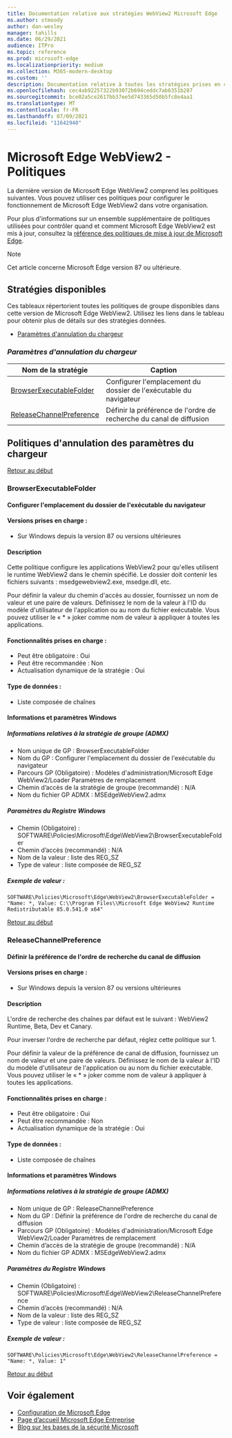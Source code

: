 ```yaml
---
title: Documentation relative aux stratégies WebView2 Microsoft Edge
ms.author: stmoody
author: dan-wesley
manager: tahills
ms.date: 06/29/2021
audience: ITPro
ms.topic: reference
ms.prod: microsoft-edge
ms.localizationpriority: medium
ms.collection: M365-modern-desktop
ms.custom: ''
description: Documentation relative à toutes les stratégies prises en charge par le navigateur Microsoft Edge pour Windows et Mac
ms.openlocfilehash: cec4ab92257322b93072b694ceddc7ab6351b287
ms.sourcegitcommit: bce02a5ce2617bb37ee5d743365d50b5fc8e4aa1
ms.translationtype: MT
ms.contentlocale: fr-FR
ms.lasthandoff: 07/09/2021
ms.locfileid: "11642940"
---
```

# <a name="microsoft-edge-webview2---policies"></a>Microsoft Edge WebView2 - Politiques

La dernière version de Microsoft Edge WebView2 comprend les politiques suivantes. Vous pouvez utiliser ces politiques pour configurer le fonctionnement de Microsoft Edge WebView2 dans votre organisation.

Pour plus d'informations sur un ensemble supplémentaire de politiques utilisées pour contrôler quand et comment Microsoft Edge WebView2 est mis à jour, consultez la [référence des politiques de mise à jour de Microsoft Edge](microsoft-edge-update-policies.md).


> [!NOTE]
> Cet article concerne Microsoft Edge version 87 ou ultérieure.

## <a name="available-policies"></a>Stratégies disponibles

Ces tableaux répertorient toutes les politiques de groupe disponibles dans cette version de Microsoft Edge WebView2. Utilisez les liens dans le tableau pour obtenir plus de détails sur des stratégies données.

- [Paramètres d'annulation du chargeur](#loader-override-settings)


### [*<a name="loader-override-settings"></a>Paramètres d'annulation du chargeur*](#loader-override-settings-policies)

|Nom de la stratégie|Caption|
|-|-|
|[BrowserExecutableFolder](#browserexecutablefolder)|Configurer l'emplacement du dossier de l'exécutable du navigateur|
|[ReleaseChannelPreference](#releasechannelpreference)|Définir la préférence de l'ordre de recherche du canal de diffusion|




  ## <a name="loader-override-settings-policies"></a>Politiques d'annulation des paramètres du chargeur

  [Retour au début](#microsoft-edge-webview2---policies)

  ### <a name="browserexecutablefolder"></a>BrowserExecutableFolder

  #### <a name="configure-the-location-of-the-browser-executable-folder"></a>Configurer l'emplacement du dossier de l'exécutable du navigateur

  
  
  #### <a name="supported-versions"></a>Versions prises en charge :

  - Sur Windows depuis la version 87 ou versions ultérieures

  #### <a name="description"></a>Description

  Cette politique configure les applications WebView2 pour qu'elles utilisent le runtime WebView2 dans le chemin spécifié. Le dossier doit contenir les fichiers suivants : msedgewebview2.exe, msedge.dll, etc.

Pour définir la valeur du chemin d'accès au dossier, fournissez un nom de valeur et une paire de valeurs. Définissez le nom de la valeur à l'ID du modèle d'utilisateur de l'application ou au nom du fichier exécutable. Vous pouvez utiliser le « * » joker comme nom de valeur à appliquer à toutes les applications.

  #### <a name="supported-features"></a>Fonctionnalités prises en charge :

  - Peut être obligatoire : Oui
  - Peut être recommandée : Non
  - Actualisation dynamique de la stratégie : Oui

  #### <a name="data-type"></a>Type de données :

  - Liste composée de chaînes

  #### <a name="windows-information-and-settings"></a>Informations et paramètres Windows

  ##### <a name="group-policy-admx-info"></a>Informations relatives à la stratégie de groupe (ADMX)

  - Nom unique de GP : BrowserExecutableFolder
  - Nom du GP : Configurer l'emplacement du dossier de l'exécutable du navigateur
  - Parcours GP (Obligatoire) : Modèles d'administration/Microsoft Edge WebView2/Loader Paramètres de remplacement
  - Chemin d’accès de la stratégie de groupe (recommandé) : N/A
  - Nom du fichier GP ADMX : MSEdgeWebView2.admx

  ##### <a name="windows-registry-settings"></a>Paramètres du Registre Windows

  - Chemin (Obligatoire) : SOFTWARE\Policies\Microsoft\Edge\WebView2\BrowserExecutableFolder
  - Chemin d’accès (recommandé) : N/A
  - Nom de la valeur : liste des REG_SZ
  - Type de valeur : liste composée de REG_SZ

  ##### <a name="example-value"></a>Exemple de valeur :

```
SOFTWARE\Policies\Microsoft\Edge\WebView2\BrowserExecutableFolder = "Name: *, Value: C:\\Program Files\\Microsoft Edge WebView2 Runtime Redistributable 85.0.541.0 x64"

```

  

  [Retour au début](#microsoft-edge-webview2---policies)

  ### <a name="releasechannelpreference"></a>ReleaseChannelPreference

  #### <a name="set-the-release-channel-search-order-preference"></a>Définir la préférence de l'ordre de recherche du canal de diffusion

  
  
  #### <a name="supported-versions"></a>Versions prises en charge :

  - Sur Windows depuis la version 87 ou versions ultérieures

  #### <a name="description"></a>Description

  L'ordre de recherche des chaînes par défaut est le suivant : WebView2 Runtime, Beta, Dev et Canary.

Pour inverser l'ordre de recherche par défaut, réglez cette politique sur 1.

Pour définir la valeur de la préférence de canal de diffusion, fournissez un nom de valeur et une paire de valeurs. Définissez le nom de la valeur à l'ID du modèle d'utilisateur de l'application ou au nom du fichier exécutable. Vous pouvez utiliser le « * » joker comme nom de valeur à appliquer à toutes les applications.

  #### <a name="supported-features"></a>Fonctionnalités prises en charge :

  - Peut être obligatoire : Oui
  - Peut être recommandée : Non
  - Actualisation dynamique de la stratégie : Oui

  #### <a name="data-type"></a>Type de données :

  - Liste composée de chaînes

  #### <a name="windows-information-and-settings"></a>Informations et paramètres Windows

  ##### <a name="group-policy-admx-info"></a>Informations relatives à la stratégie de groupe (ADMX)

  - Nom unique de GP : ReleaseChannelPreference
  - Nom du GP : Définir la préférence de l'ordre de recherche du canal de diffusion
  - Parcours GP (Obligatoire) : Modèles d'administration/Microsoft Edge WebView2/Loader Paramètres de remplacement
  - Chemin d’accès de la stratégie de groupe (recommandé) : N/A
  - Nom du fichier GP ADMX : MSEdgeWebView2.admx

  ##### <a name="windows-registry-settings"></a>Paramètres du Registre Windows

  - Chemin (Obligatoire) : SOFTWARE\Policies\Microsoft\Edge\WebView2\ReleaseChannelPreference
  - Chemin d’accès (recommandé) : N/A
  - Nom de la valeur : liste des REG_SZ
  - Type de valeur : liste composée de REG_SZ

  ##### <a name="example-value"></a>Exemple de valeur :

```
SOFTWARE\Policies\Microsoft\Edge\WebView2\ReleaseChannelPreference = "Name: *, Value: 1"

```

  

  [Retour au début](#microsoft-edge-webview2---policies)


## <a name="see-also"></a>Voir également

- [Configuration de Microsoft Edge](configure-microsoft-edge.md)
- [Page d’accueil Microsoft Edge Entreprise](https://aka.ms/EdgeEnterprise)
- [Blog sur les bases de la sécurité Microsoft](https://techcommunity.microsoft.com/t5/microsoft-security-baselines/bg-p/Microsoft-Security-Baselines)